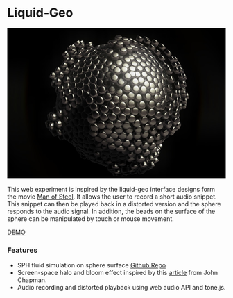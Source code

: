 # Liquid-Geo

![Liquid-Geo Screenshot](https://github.com/robert-leitl/liquid-geo/blob/main/cover.jpg?raw=true)

This web experiment is inspired by the liquid-geo interface designs form the movie [Man of Steel](https://en.wikipedia.org/wiki/Man_of_Steel_(film)). It allows the user to record a short audio snippet. This snippet can then be played back in a distorted version and the sphere responds to the audio signal. In addition, the beads on the surface of the sphere can be manipulated by touch or mouse movement.

[DEMO](https://robert-leitl.github.io/liquid-geo/dist/?debug=true)

### Features
- SPH fluid simulation on sphere surface [Github Repo](https://robert-leitl.github.io/gpgpu-2d-sph-fluid-simulation)
- Screen-space halo and bloom effect inspired by this [article](https://john-chapman.github.io/2017/11/05/pseudo-lens-flare.html) from John Chapman.
- Audio recording and distorted playback using web audio API and tone.js.